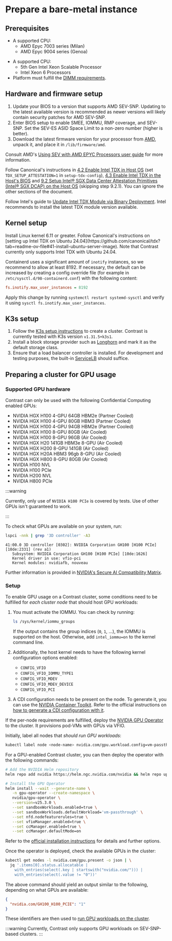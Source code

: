 # Prepare a bare-metal instance

## Prerequisites

<Tabs queryString="vendor">
<TabItem value="amd" label="AMD SEV-SNP">

- A supported CPU:
  - AMD Epyc 7003 series (Milan)
  - AMD Epyc 9004 series (Genoa)

</TabItem>
<TabItem value="intel" label="Intel TDX">

- A supported CPU:
  - 5th Gen Intel Xeon Scalable Processor
  - Intel Xeon 6 Processors
- Platform must fulfill the [DIMM requirements](https://cc-enabling.trustedservices.intel.com/intel-tdx-enabling-guide/03/hardware_selection/#dimm-ie-main-memory-requirements).

</TabItem>
</Tabs>

## Hardware and firmware setup

<Tabs queryString="vendor">
<TabItem value="amd" label="AMD SEV-SNP">

1. Update your BIOS to a version that supports AMD SEV-SNP. Updating to the latest available version is recommended as newer versions will likely contain security patches for AMD SEV-SNP.
2. Enter BIOS setup to enable SMEE, IOMMU, RMP coverage, and SEV-SNP. Set the SEV-ES ASID Space Limit to a non-zero number (higher is better).
3. Download the latest firmware version for your processor from [AMD](https://www.amd.com/de/developer/sev.html), unpack it, and place it in `/lib/firmware/amd`.

Consult AMD's [Using SEV with AMD EPYC Processors user guide](https://www.amd.com/content/dam/amd/en/documents/epyc-technical-docs/tuning-guides/58207-using-sev-with-amd-epyc-processors.pdf) for more information.

</TabItem>
<TabItem value="intel" label="Intel TDX">

Follow Canonical's instructions in [4.2 Enable Intel TDX in Host OS](https://github.com/canonical/tdx?tab=readme-ov-file#42-enable-intel-tdx-in-host-os) (set `TDX_SETUP_ATTESTATION=1` in `setup-tdx-config`), [4.3 Enable Intel TDX in the Host's BIOS](https://github.com/canonical/tdx?tab=readme-ov-file#43-enable-intel-tdx-in-the-hosts-bios) and [9.2 Setup Intel® SGX Data Center Attestation Primitives (Intel® SGX DCAP) on the Host OS](https://github.com/canonical/tdx?tab=readme-ov-file#92-setup-intel-sgx-data-center-attestation-primitives-intel-sgx-dcap-on-the-host-os) (skipping step 9.2.1).
You can ignore the other sections of the document.

Follow Intel's guide to [Update Intel TDX Module via Binary Deployment](https://cc-enabling.trustedservices.intel.com/intel-tdx-enabling-guide/04/hardware_setup/#update-intel-tdx-module-via-binary-deployment). Intel recommends to install the latest TDX module version available.

</TabItem>
</Tabs>

## Kernel setup

<Tabs queryString="vendor">
<TabItem value="amd" label="AMD SEV-SNP">
Install Linux kernel 6.11 or greater.
</TabItem>
<TabItem value="intel" label="Intel TDX">
Follow Canonical's instructions on [setting up Intel TDX on Ubuntu 24.04](https://github.com/canonical/tdx?tab=readme-ov-file#41-install-ubuntu-server-image). Note that Contrast currently only supports Intel TDX with Ubuntu 24.04.
</TabItem>
</Tabs>

Containerd uses a significant amount of `inotify` instances, so we recommend to allow at least 8192.
If necessary, the default can be increased by creating a config override file (for example in `/etc/sysctl.d/98-containerd.conf`) with the following content:

```ini
fs.inotify.max_user_instances = 8192
```

Apply this change by running `systemctl restart systemd-sysctl` and verify it using `sysctl fs.inotify.max_user_instances`.

## K3s setup

1. Follow the [K3s setup instructions](https://docs.k3s.io/) to create a cluster.
   Contrast is currently tested with K3s version `v1.31.5+k3s1`.
2. Install a block storage provider such as [Longhorn](https://longhorn.io/docs/latest/deploy/install/install-with-kubectl/) and mark it as the default storage class.
3. Ensure that a load balancer controller is installed. For development and testing purposes, the built-in [ServiceLB](https://docs.k3s.io/networking/networking-services#service-load-balancer) should suffice.

## Preparing a cluster for GPU usage

### Supported GPU hardware

Contrast can only be used with the following Confidential Computing enabled GPUs:

<!-- generated with `nix run .#scripts.get-nvidia-cc-gpus` -->
<!-- vale off -->

- NVIDIA HGX H100 4-GPU 64GB HBM2e (Partner Cooled)
- NVIDIA HGX H100 4-GPU 80GB HBM3 (Partner Cooled)
- NVIDIA HGX H100 4-GPU 94GB HBM2e (Partner Cooled)
- NVIDIA HGX H100 8-GPU 80GB (Air Cooled)
- NVIDIA HGX H100 8-GPU 96GB (Air Cooled)
- NVIDIA HGX H20 141GB HBM3e 8-GPU (Air Cooled)
- NVIDIA HGX H200 8-GPU 141GB (Air Cooled)
- NVIDIA HGX H20A HBM3 96gb 8-GPU (Air Cooled)
- NVIDIA HGX H800 8-GPU 80GB (Air Cooled)
- NVIDIA H100 NVL
- NVIDIA H100 PCIe
- NVIDIA H200 NVL
- NVIDIA H800 PCIe

<!-- vale on -->

:::warning

Currently, only use of `NVIDIA H100 PCIe` is covered by tests. Use of other GPUs isn't guaranteed to work.

:::

To check what GPUs are available on your system, run:

```sh
lspci -nnk | grep '3D controller' -A3
```

```shell-session
41:00.0 3D controller [0302]: NVIDIA Corporation GH100 [H100 PCIe] [10de:2331] (rev a1)
   Subsystem: NVIDIA Corporation GH100 [H100 PCIe] [10de:1626]
   Kernel driver in use: vfio-pci
   Kernel modules: nvidiafb, nouveau
```

Further information is provided in [NVIDIA's Secure AI Compatibility Matrix](https://www.nvidia.com/en-us/data-center/solutions/confidential-computing/secure-ai-compatibility-matrix/).

### Setup

<Tabs queryString="vendor">
<TabItem value="amd" label="AMD SEV-SNP">

To enable GPU usage on a Contrast cluster, some conditions need to be fulfilled for *each cluster node* that should host GPU workloads:

1. You must activate the IOMMU. You can check by running:

   ```sh
   ls /sys/kernel/iommu_groups
   ```

   If the output contains the group indices (`0`, `1`, ...), the IOMMU is supported on the host.
   Otherwise, add `intel_iommu=on` to the kernel command line.

2. Additionally, the host kernel needs to have the following kernel configuration options enabled:
   - `CONFIG_VFIO`
   - `CONFIG_VFIO_IOMMU_TYPE1`
   - `CONFIG_VFIO_MDEV`
   - `CONFIG_VFIO_MDEV_DEVICE`
   - `CONFIG_VFIO_PCI`

3. A CDI configuration needs to be present on the node. To generate it, you can use the [NVIDIA Container Toolkit](https://docs.nvidia.com/datacenter/cloud-native/container-toolkit/latest/install-guide.html).
   Refer to the official instructions on [how to generate a CDI configuration with it](https://docs.nvidia.com/datacenter/cloud-native/container-toolkit/latest/cdi-support.html).

If the per-node requirements are fulfilled, deploy the [NVIDIA GPU Operator](https://docs.nvidia.com/datacenter/cloud-native/gpu-operator/latest) to the cluster. It provisions pod-VMs with GPUs via VFIO.

Initially, label all nodes that _should run GPU workloads_:

```sh
kubectl label node <node-name> nvidia.com/gpu.workload.config=vm-passthrough
```

For a GPU-enabled Contrast cluster, you can then deploy the operator with the following commands:

```sh
# Add the NVIDIA Helm repository
helm repo add nvidia https://helm.ngc.nvidia.com/nvidia && helm repo update

# Install the GPU Operator
helm install --wait --generate-name \
   -n gpu-operator --create-namespace \
   nvidia/gpu-operator \
   --version=v25.3.0 \
   --set sandboxWorkloads.enabled=true \
   --set sandboxWorkloads.defaultWorkload='vm-passthrough' \
   --set nfd.nodefeaturerules=true \
   --set vfioManager.enabled=true \
   --set ccManager.enabled=true \
   --set ccManager.defaultMode=on
```

Refer to the [official installation instructions](https://docs.nvidia.com/datacenter/cloud-native/gpu-operator/latest/getting-started.html) for details and further options.

Once the operator is deployed, check the available GPUs in the cluster:

```sh
kubectl get nodes -l nvidia.com/gpu.present -o json | \
  jq '.items[0].status.allocatable |
    with_entries(select(.key | startswith("nvidia.com/"))) |
    with_entries(select(.value != "0"))'
```

The above command should yield an output similar to the following, depending on what GPUs are available:

```json
{
  "nvidia.com/GH100_H100_PCIE": "1"
}
```

These identifiers are then used to [run GPU workloads on the cluster](../../howto/workload-deployment/GPU-configuration.md).

</TabItem>
<TabItem value="intel" label="Intel TDX">
:::warning
Currently, Contrast only supports GPU workloads on SEV-SNP-based clusters.
:::
</TabItem>
</Tabs>
